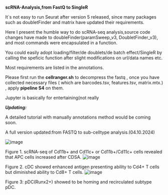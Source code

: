 **scRNA-Analysis,from FastQ to SingleR**

It`s not easy to run Seurat after version 5 released, since many packages such as doubletFinder and matrix have updated their requirements.

Here I present the humble way to do scRNA-seq analysis,source code changes have made to doubleFinder(paramSweep_v3, DoubletFinder_v3), and most commands were encapsulated in a function.

You could easily adopt loading/filter/de doublets/de batch effect/SingleR by calling the speficic function after slight modifications on url/data names etc.

Most requirements are listed in the annotations.


Please first run the **cellranger.sh** to decompress the fastq , once you have collected necessary files ( which are barcodes.tsv, features.tsv, matrix.mtx.) , apply **pipeline S4** on them.

Jupyter is basically for entertaining(not really

***Updating:***

A detailed tutorial with manually annotations method would be coming soon.

A full version updated:from FASTQ to sub-celltype analysis.(04.10.2024) 

![image](https://github.com/TGF-B/scRNA-Analysis/assets/68436923/81cfcb1c-5861-48a0-99e7-41da5953e659)

Figure 1. scRNA-seq of Cd11b+ and Cd11c+ or Cd11b+/Cd11c+ cells revealed that APC cells increased after CDSA.
![image](https://github.com/TGF-B/scRNA-Analysis/assets/68436923/67b7439a-7af4-4bc8-8bb6-085ca4f69324)

Figure 2. cDC showed enhanced antigen presenting ability to Cd4+ T cells but diminished ability to Cd8+ T cells.
![image](https://github.com/TGF-B/scRNA-Analysis/assets/68436923/a9a57c61-4ae7-433c-9eb9-914efb325160)

Figure 3: pDC(Runx2+) showed to be homing and recirculated subtype pDC.
